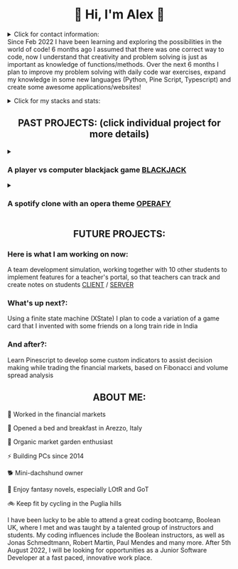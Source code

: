# <h1 align="center">👋 Hi, I'm Alex 👋</h1> 

<details> 
   
<summary>Click for contact information: </summary>
   
   💬 +393516140060 
   
   📫 aj0312@my.bristol.ac.uk 
   
   :computer: [LinkedIn](https://www.linkedin.com/in/alex-90-jennings/)
   
   
</details>  
Since Feb 2022 I have been learning and exploring the possibilities in the world of code! 6 months ago I assumed that there was one correct way to code, now I understand that creativity and problem solving is just as important as knowledge of functions/methods. Over the next 6 months I plan to improve my problem solving with daily code war exercises, expand my knowledge in some new languages (Python, Pine Script, Typescript) and create some awesome applications/websites!

<p> </p>

<details> 
   
<summary>Click for my stacks and stats: </summary>

**Current Stack:**
   
HTML, CSS, JS, REACT, Node.js, PostgreSQL
   
**Looking to add soon:**
   
Typescript, Python, Pine Script
    
  <p></p>
  
  <div align="center"> 
     <a href="https://github.com/anuraghazra/github-readme-stats">
      <img align="center" src="https://github-readme-stats.vercel.app/api?username=Alex90Jennings&theme=tokyonight" />
    </a>
    <p></p>
  </div>
  

  
  <div align="center"> 
    <a href="https://git.io/streak-stats">
      <img align="center" src="https://github-readme-streak-stats.herokuapp.com?user=Alex90Jennings&theme=tokyonight&date_format=j%20M%5B%20Y%5D" />
    </a>
    <p></p>
  </div>
   
  <div align="center"> 
    <a href="https://github.com/anuraghazra/convoychat">
      <img align="center" src="https://github-readme-stats.vercel.app/api/top-langs/?username=Alex90Jennings&theme=tokyonight&layout=compact" />
    </a>
    <p></p>
  </div>

</details>

## <h2 align="center">PAST PROJECTS: (click individual project for more details)</h2>

<details> 
   
<summary>
   
### A player vs computer blackjack game [BLACKJACK](https://github.com/Alex90Jennings/react-blackjack)
   
</summary>
   
   - A player can play a hand vs the dealer, and bet on the result
   - My first full stack application built from scratch
   - Implementing a finite state machine would make the game process and expansion easier to manage

</details>

<details> 
   
<summary>
   
### A spotify clone with an opera theme [OPERAFY](https://github.com/Alex90Jennings/boolean-uk-html-spotify) 
      
</summary>
   
   - HMTL and CSS clone of spotify
   - Prastising CSS grids
   - Soon I will add JS to add functionality to the clone

</details>

## <h2 align="center">FUTURE PROJECTS: </h2> 

### Here is what I am working on now:

A team development simulation, working together with 10 other students to implement features for a teacher's portal, so that teachers can track and create notes on students [CLIENT](https://github.com/Alex90Jennings/team-dev-client-c5) / [SERVER](https://github.com/Alex90Jennings/team-dev-server-c5)

### What's up next?:

Using a finite state machine (XState) I plan to code a variation of a game card that I invented with some friends on a long train ride in India

### And after?:

Learn Pinescript to develop some custom indicators to assist decision making while trading the financial markets, based on Fibonacci and volume spread analysis


## <h2 align="center">ABOUT ME: </h2> 

:construction_worker: Worked in the financial markets

:house_with_garden: Opened a bed and breakfast in Arezzo, Italy

🌱 Organic market garden enthusiast

⚡ Building PCs since 2014

:dog2: Mini-dachshund owner

:dragon: Enjoy fantasy novels, especially LOtR and GoT

:bike: Keep fit by cycling in the Puglia hills


I have been lucky to be able to attend a great coding bootcamp, Boolean UK, where I met and was taught by a talented group of instructors and students. My coding influences include the Boolean instructors, as well as Jonas Schmedtmann, Robert Martin, Paul Mendes and many more. After 5th August 2022, I will be looking for opportunities as a Junior Software Developer at a fast paced, innovative work place.

<!--
**Alex90Jennings/Alex90Jennings** is a ✨ _special_ ✨ repository because its `README.md` (this file) appears on your GitHub profile.

Here are some ideas to get you started:

- 🔭 I’m currently working on ...
- 🌱 I’m currently learning ...
- 👯 I’m looking to collaborate on ...
- 🤔 I’m looking for help with ...
- 💬 Ask me about ...
- 📫 How to reach me: ...
- 😄 Pronouns: ...
- ⚡ Fun fact: ...
-->
